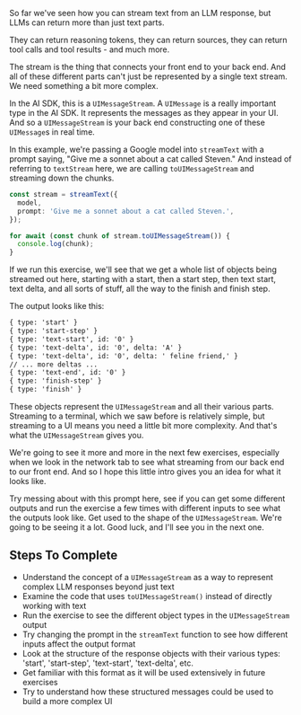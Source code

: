 So far we've seen how you can stream text from an LLM response, but LLMs can return more than just text parts.

They can return reasoning tokens, they can return sources, they can return tool calls and tool results - and much more.

The stream is the thing that connects your front end to your back end. And all of these different parts can't just be represented by a single text stream. We need something a bit more complex.

In the AI SDK, this is a `UIMessageStream`. A `UIMessage` is a really important type in the AI SDK. It represents the messages as they appear in your UI. And so a `UIMessageStream` is your back end constructing one of these `UIMessage`s in real time.

In this example, we're passing a Google model into `streamText` with a prompt saying, "Give me a sonnet about a cat called Steven." And instead of referring to `textStream` here, we are calling `toUIMessageStream` and streaming down the chunks.

```ts
const stream = streamText({
  model,
  prompt: 'Give me a sonnet about a cat called Steven.',
});

for await (const chunk of stream.toUIMessageStream()) {
  console.log(chunk);
}
```

If we run this exercise, we'll see that we get a whole list of objects being streamed out here, starting with a start, then a start step, then text start, text delta, and all sorts of stuff, all the way to the finish and finish step.

The output looks like this:

```txt
{ type: 'start' }
{ type: 'start-step' }
{ type: 'text-start', id: '0' }
{ type: 'text-delta', id: '0', delta: 'A' }
{ type: 'text-delta', id: '0', delta: ' feline friend,' }
// ... more deltas ...
{ type: 'text-end', id: '0' }
{ type: 'finish-step' }
{ type: 'finish' }
```

These objects represent the `UIMessageStream` and all their various parts. Streaming to a terminal, which we saw before is relatively simple, but streaming to a UI means you need a little bit more complexity. And that's what the `UIMessageStream` gives you.

We're going to see it more and more in the next few exercises, especially when we look in the network tab to see what streaming from our back end to our front end. And so I hope this little intro gives you an idea for what it looks like.

Try messing about with this prompt here, see if you can get some different outputs and run the exercise a few times with different inputs to see what the outputs look like. Get used to the shape of the `UIMessageStream`. We're going to be seeing it a lot. Good luck, and I'll see you in the next one.

## Steps To Complete

- Understand the concept of a `UIMessageStream` as a way to represent complex LLM responses beyond just text
- Examine the code that uses `toUIMessageStream()` instead of directly working with text
- Run the exercise to see the different object types in the `UIMessageStream` output
- Try changing the prompt in the `streamText` function to see how different inputs affect the output format
- Look at the structure of the response objects with their various types: 'start', 'start-step', 'text-start', 'text-delta', etc.
- Get familiar with this format as it will be used extensively in future exercises
- Try to understand how these structured messages could be used to build a more complex UI
